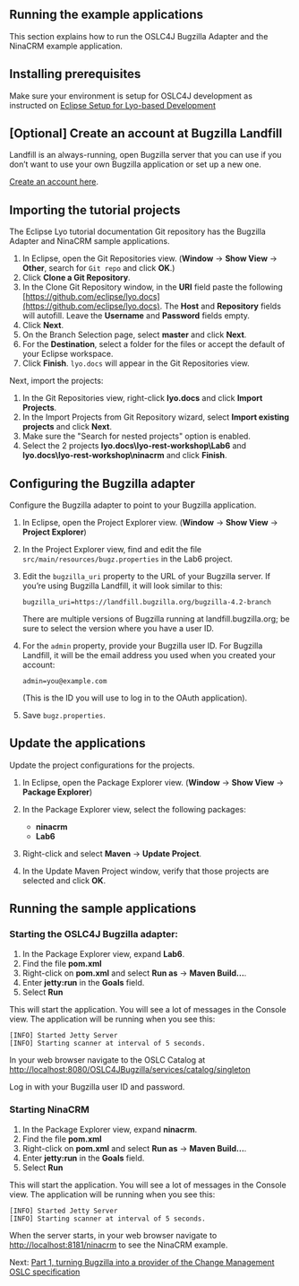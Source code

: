 ## Running the example applications

This section explains how to run the OSLC4J Bugzilla Adapter and the NinaCRM example application.

## Installing prerequisites

Make sure your environment is setup for OSLC4J development as instructed on [Eclipse Setup for Lyo-based Development](../eclipse_lyo/eclipse-setup-for-lyo-based-development)

## [Optional] Create an account at Bugzilla Landfill

Landfill is an always-running, open Bugzilla server that you can use if you don’t want to use your own Bugzilla application or set up a new one.

[Create an account here](https://landfill.bugzilla.org/bugzilla-4.2-branch/createaccount.cgi).


## Importing the tutorial projects

The Eclipse Lyo tutorial documentation Git repository has the Bugzilla Adapter and NinaCRM sample applications.

1.  In Eclipse, open the Git Repositories view. (**Window** &rarr; **Show View** &rarr; **Other**, search for `Git repo` and click **OK**.)
2.  Click **Clone a Git Repository**.
3.  In the Clone Git Repository window, in the **URI** field paste the following [https://github.com/eclipse/lyo.docs](https://github.com/eclipse/lyo.docs). The **Host** and **Repository** fields will autofill. Leave the **Username** and **Password** fields empty.
4.  Click **Next**.
5.  On the Branch Selection page, select **master** and click **Next**.
6.  For the **Destination**, select a folder for the files or accept the default of your Eclipse workspace.
7.  Click **Finish**. `lyo.docs` will appear in the Git Repositories view.

Next, import the projects:

1.  In the Git Repositories view, right-click **lyo.docs** and click **Import Projects**.
2.  In the Import Projects from Git Repository wizard, select **Import existing projects** and click **Next**.
3.  Make sure the "Search for nested projects" option is enabled.
4.  Select the 2 projects **lyo.docs\lyo-rest-workshop\Lab6** and **lyo.docs\lyo-rest-workshop\ninacrm** and click **Finish**.

## Configuring the Bugzilla adapter

Configure the Bugzilla adapter to point to your Bugzilla application.

1.  In Eclipse, open the Project Explorer view. (**Window** &rarr; **Show View** &rarr; **Project Explorer**)
2.  In the Project Explorer view, find and edit the file `src/main/resources/bugz.properties` in the Lab6 project.
3.  Edit the `bugzilla_uri` property to the URL of your Bugzilla server. If you’re using Bugzilla Landfill, it will look similar to this:

     `bugzilla_uri=https://landfill.bugzilla.org/bugzilla-4.2-branch`

     There are multiple versions of Bugzilla running at landfill.bugzilla.org; be sure to select the version where you have a user ID.
4.  For the `admin` property, provide your Bugzilla user ID. For Bugzilla Landfill, it will be the email address you used when you created your account:

     `admin=you@example.com`

     (This is the ID you will use to log in to the OAuth application).
5.  Save `bugz.properties`.


## Update the applications

Update the project configurations for the projects.

1.  In Eclipse, open the Package Explorer view. (**Window** &rarr; **Show View** &rarr; **Package Explorer**)
2.  In the Package Explorer view, select the following packages:

    *   **ninacrm**
    *   **Lab6**

3.  Right-click and select **Maven** &rarr; **Update Project**.
4.  In the Update Maven Project window, verify that those projects are selected and click **OK**.

## Running the sample applications

### Starting the OSLC4J Bugzilla adapter:

1. In the Package Explorer view, expand **Lab6**.
2. Find the file **pom.xml**
3. Right-click on **pom.xml** and select **Run as** &rarr; **Maven Build...**. 
4. Enter **jetty:run** in the **Goals** field. 
5. Select **Run**

This will start the application. You will see a lot of messages in the Console view. The application will be running when you see this:

    [INFO] Started Jetty Server
    [INFO] Starting scanner at interval of 5 seconds.

In your web browser navigate to the OSLC Catalog at [http://localhost:8080/OSLC4JBugzilla/services/catalog/singleton](http://localhost:8080/OSLC4JBugzilla/services/catalog/singleton)

Log in with your Bugzilla user ID and password.

### Starting NinaCRM

1. In the Package Explorer view, expand **ninacrm**.
2. Find the file **pom.xml**
3. Right-click on **pom.xml** and select **Run as** &rarr; **Maven Build...**. 
4. Enter **jetty:run** in the **Goals** field. 
5. Select **Run**

This will start the application. You will see a lot of messages in the Console view. The application will be running when you see this:

    [INFO] Started Jetty Server
    [INFO] Starting scanner at interval of 5 seconds.


When the server starts, in your web browser navigate to [http://localhost:8181/ninacrm](http://localhost:8181/ninacrm) to see the NinaCRM example.

Next: [Part 1, turning Bugzilla into a provider of the Change Management OSLC specification](implementing_an_oslc_provider/1_0_implementing_a_provider)
